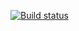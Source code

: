 [![Build status](https://ci.appveyor.com/api/projects/status/2wrwvn4dnhy68n9v?svg=true)](https://ci.appveyor.com/project/noIrLv/autol2-1)
